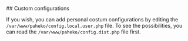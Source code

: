 ## Custom configurations

If you wish, you can add personal costum configurations by editing the `/var/www/paheko/config.local.user.php` file. To see the possibilities, you can read the `/var/www/paheko/config.dist.php` file first.


